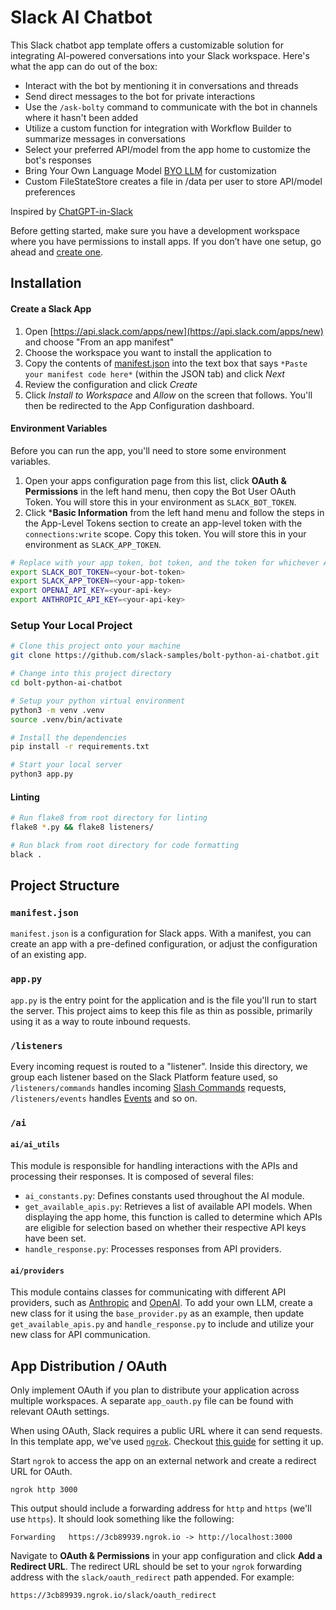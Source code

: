 # Slack AI Chatbot

This Slack chatbot app template offers a customizable solution for integrating AI-powered conversations into your Slack workspace. Here's what the app can do out of the box:

* Interact with the bot by mentioning it in conversations and threads
* Send direct messages to the bot for private interactions
* Use the `/ask-bolty` command to communicate with the bot in channels where it hasn't been added
* Utilize a custom function for integration with Workflow Builder to summarize messages in conversations
* Select your preferred API/model from the app home to customize the bot's responses
* Bring Your Own Language Model [BYO LLM](#byo-llm) for customization
* Custom FileStateStore creates a file in /data per user to store API/model preferences

Inspired by [ChatGPT-in-Slack](https://github.com/seratch/ChatGPT-in-Slack/tree/main)

Before getting started, make sure you have a development workspace where you have permissions to install apps. If you don’t have one setup, go ahead and [create one](https://slack.com/create).
## Installation

#### Create a Slack App
1. Open [https://api.slack.com/apps/new](https://api.slack.com/apps/new) and choose "From an app manifest"
2. Choose the workspace you want to install the application to
3. Copy the contents of [manifest.json](./manifest.json) into the text box that says `*Paste your manifest code here*` (within the JSON tab) and click *Next*
4. Review the configuration and click *Create*
5. Click *Install to Workspace* and *Allow* on the screen that follows. You'll then be redirected to the App Configuration dashboard.

#### Environment Variables
Before you can run the app, you'll need to store some environment variables.

1. Open your apps configuration page from this list, click **OAuth & Permissions** in the left hand menu, then copy the Bot User OAuth Token. You will store this in your environment as `SLACK_BOT_TOKEN`.
2. Click ***Basic Information** from the left hand menu and follow the steps in the App-Level Tokens section to create an app-level token with the `connections:write` scope. Copy this token. You will store this in your environment as `SLACK_APP_TOKEN`.

```zsh
# Replace with your app token, bot token, and the token for whichever API(s) you plan on using
export SLACK_BOT_TOKEN=<your-bot-token>
export SLACK_APP_TOKEN=<your-app-token>
export OPENAI_API_KEY=<your-api-key>
export ANTHROPIC_API_KEY=<your-api-key> 
```

### Setup Your Local Project
```zsh
# Clone this project onto your machine
git clone https://github.com/slack-samples/bolt-python-ai-chatbot.git

# Change into this project directory
cd bolt-python-ai-chatbot

# Setup your python virtual environment
python3 -m venv .venv
source .venv/bin/activate

# Install the dependencies
pip install -r requirements.txt

# Start your local server
python3 app.py
```

#### Linting
```zsh
# Run flake8 from root directory for linting
flake8 *.py && flake8 listeners/

# Run black from root directory for code formatting
black .
```

## Project Structure

### `manifest.json`

`manifest.json` is a configuration for Slack apps. With a manifest, you can create an app with a pre-defined configuration, or adjust the configuration of an existing app.

### `app.py`

`app.py` is the entry point for the application and is the file you'll run to start the server. This project aims to keep this file as thin as possible, primarily using it as a way to route inbound requests.

### `/listeners`

Every incoming request is routed to a "listener". Inside this directory, we group each listener based on the Slack Platform feature used, so `/listeners/commands` handles incoming [Slash Commands](https://api.slack.com/interactivity/slash-commands) requests, `/listeners/events` handles [Events](https://api.slack.com/apis/events-api) and so on.

### `/ai`

#### `ai/ai_utils`
This module is responsible for handling interactions with the APIs and processing their responses. It is composed of several files:

* `ai_constants.py`: Defines constants used throughout the AI module.
* `get_available_apis.py`: Retrieves a list of available API models. When displaying the app home, this function is called to determine which APIs are eligible for selection based on whether their respective API keys have been set.
* `handle_response.py`: Processes responses from API providers.
<a name="byo-llm"></a>
#### `ai/providers`
This module contains classes for communicating with different API providers, such as [Anthropic](https://www.anthropic.com/) and [OpenAI](https://openai.com/). To add your own LLM, create a new class for it using the `base_provider.py` as an example, then update `get_available_apis.py` and `handle_response.py` to include and utilize your new class for API communication.

## App Distribution / OAuth

Only implement OAuth if you plan to distribute your application across multiple workspaces. A separate `app_oauth.py` file can be found with relevant OAuth settings.

When using OAuth, Slack requires a public URL where it can send requests. In this template app, we've used [`ngrok`](https://ngrok.com/download). Checkout [this guide](https://ngrok.com/docs#getting-started-expose) for setting it up.

Start `ngrok` to access the app on an external network and create a redirect URL for OAuth. 

```
ngrok http 3000
```

This output should include a forwarding address for `http` and `https` (we'll use `https`). It should look something like the following:

```
Forwarding   https://3cb89939.ngrok.io -> http://localhost:3000
```

Navigate to **OAuth & Permissions** in your app configuration and click **Add a Redirect URL**. The redirect URL should be set to your `ngrok` forwarding address with the `slack/oauth_redirect` path appended. For example:

```
https://3cb89939.ngrok.io/slack/oauth_redirect
```